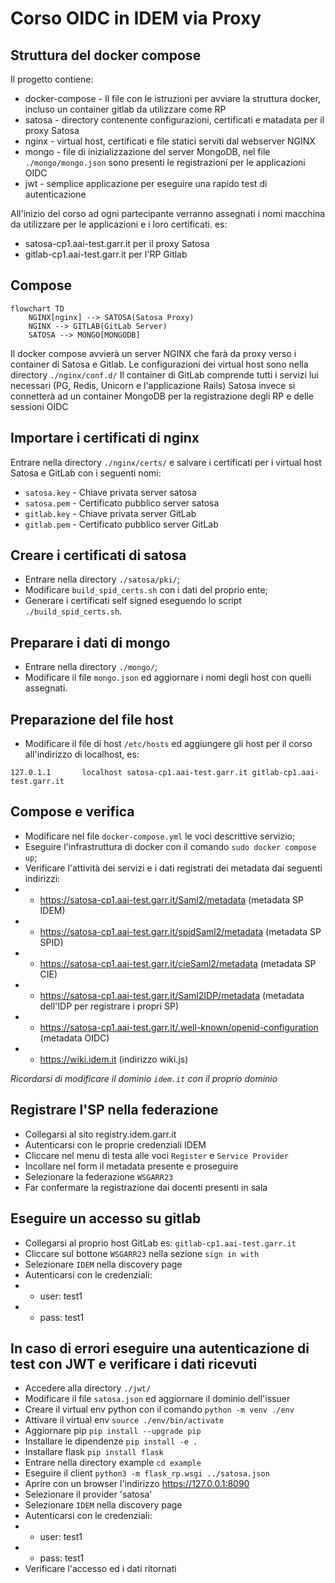 # Corso OIDC in IDEM via Proxy

## Struttura del docker compose
Il progetto contiene:
* docker-compose -  Il file con le istruzioni per avviare la struttura docker, incluso un container gitlab da utilizzare come RP
* satosa - directory contenente configurazioni, certificati e matadata per il proxy Satosa
* nginx - virtual host, certificati e file statici serviti dal webserver NGINX
* mongo - file di inizializzazione del server MongoDB, nel file `./mongo/mongo.json` sono presenti le registrazioni per le applicazioni OIDC
* jwt   - semplice applicazione per eseguire una rapido test di autenticazione

All'inizio del corso ad ogni partecipante verranno assegnati i nomi macchina da utilizzare per le applicazioni e i loro certificati. es:
* satosa-cp1.aai-test.garr.it per il proxy Satosa
* gitlab-cp1.aai-test.garr.it per l'RP Gitlab

## Compose
```mermaid
flowchart TD
    NGINX[nginx] --> SATOSA(Satosa Proxy)
    NGINX --> GITLAB(GitLab Server)
    SATOSA --> MONGO[MONGODB]
```
Il docker compose avvierà un server NGINX che farà da proxy verso i container di Satosa e Gitlab.
Le configurazioni dei virtual host sono nella directory `./nginx/conf.d/`
Il container di GitLab comprende tutti i servizi lui necessari (PG, Redis, Unicorn e l'applicazione Rails)
Satosa invece si connetterà ad un container MongoDB per la registrazione degli RP e delle sessioni OIDC

## Importare i certificati di nginx
Entrare nella directory `./nginx/certs/` e salvare i certificati per i virtual host Satosa e GitLab con i seguenti nomi:
* `satosa.key` - Chiave privata server satosa
* `satosa.pem` - Certificato pubblico server satosa
* `gitlab.key` - Chiave privata server GitLab
* `gitlab.pem` - Certificato pubblico server GitLab 

## Creare i certificati di satosa
* Entrare nella directory `./satosa/pki/`;
* Modificare `build_spid_certs.sh` con i dati del proprio ente;
* Generare i certificati self signed eseguendo lo script `./build_spid_certs.sh`.

## Preparare i dati di mongo
* Entrare nella directory `./mongo/`;
* Modificare il file `mongo.json` ed aggiornare i nomi degli host con quelli assegnati.

## Preparazione del file host
* Modificare il file di host `/etc/hosts` ed aggiungere gli host per il corso all'indirizzo di localhost, es:
```
127.0.1.1       localhost satosa-cp1.aai-test.garr.it gitlab-cp1.aai-test.garr.it
```

## Compose e verifica
* Modificare nel file `docker-compose.yml` le voci descrittive servizio;
* Eseguire l'infrastruttura di docker con il comando `sudo docker compose up`;
* Verificare l'attività dei servizi e i dati registrati dei metadata dai seguenti indirizzi:
* * https://satosa-cp1.aai-test.garr.it/Saml2/metadata (metadata SP IDEM)
* * https://satosa-cp1.aai-test.garr.it/spidSaml2/metadata (metadata SP SPID)
* * https://satosa-cp1.aai-test.garr.it/cieSaml2/metadata  (metadata SP CIE)
* * https://satosa-cp1.aai-test.garr.it/Saml2IDP/metadata (metadata dell'IDP per registrare i propri SP)
* * https://satosa-cp1.aai-test.garr.it/.well-known/openid-configuration (metadata OIDC)
* * https://wiki.idem.it (indirizzo wiki.js)

*Ricordarsi di modificare il dominio `idem.it` con il proprio dominio*

## Registrare l'SP nella federazione
* Collegarsi al sito registry.idem.garr.it
* Autenticarsi con le proprie credenziali IDEM
* Cliccare nel menu di testa alle voci `Register` e `Service Provider`
* Incollare nel form il metadata presente e proseguire
* Selezionare la federazione `WSGARR23`
* Far confermare la registrazione dai docenti presenti in sala

## Eseguire un accesso su gitlab
* Collegarsi al proprio host GitLab es: `gitlab-cp1.aai-test.garr.it`
* Cliccare sul bottone `WSGARR23` nella sezione `sign in with`
* Selezionare `IDEM` nella discovery page
* Autenticarsi con le credenziali:
* * user: test1
* * pass: test1

## In caso di errori eseguire una autenticazione di test con JWT e verificare i dati ricevuti
* Accedere alla directory `./jwt/`
* Modificare il file `satosa.json` ed aggiornare il dominio dell'issuer
* Creare il virtual env python con il comando `python -m venv ./env`
* Attivare il virtual env `source ./env/bin/activate`
* Aggiornare pip `pip install --upgrade pip`
* Installare le dipendenze `pip install -e .`
* Installare flask `pip install flask`
* Entrare nella directory example `cd example`
* Eseguire il client `python3 -m flask_rp.wsgi ../satosa.json`
* Aprire con un browser l'indirizzo https://127.0.0.1:8090
* Selezionare il provider 'satosa'
* Selezionare `IDEM` nella discovery page
* Autenticarsi con le credenziali:
* * user: test1
* * pass: test1
* Verificare l'accesso ed i dati ritornati

